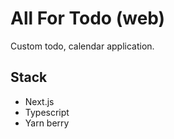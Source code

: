 # All For Todo (web)

Custom todo, calendar application.

## Stack

- Next.js
- Typescript
- Yarn berry 
